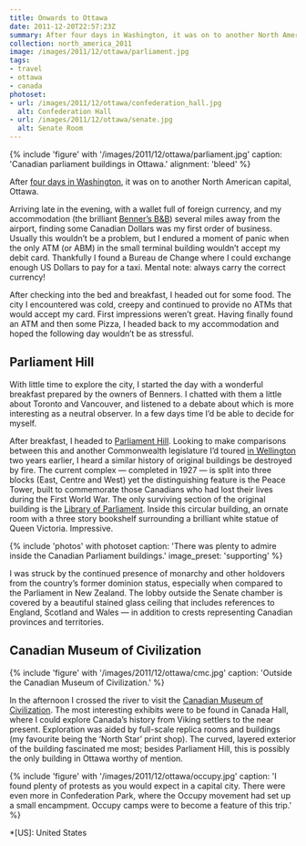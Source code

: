 ```yaml
---
title: Onwards to Ottawa
date: 2011-12-20T22:57:23Z
summary: After four days in Washington, it was on to another North American capital, Ottawa. I encountered a city that was cold yet plentiful in ATMs that would refuse to accept my debit card.
collection: north_america_2011
image: /images/2011/12/ottawa/parliament.jpg
tags:
- travel
- ottawa
- canada
photoset:
- url: /images/2011/12/ottawa/confederation_hall.jpg
  alt: Confederation Hall
- url: /images/2011/12/ottawa/senate.jpg
  alt: Senate Room
---
```

{% include 'figure' with '/images/2011/12/ottawa/parliament.jpg'
  caption: 'Canadian parliament buildings in Ottawa.'
  alignment: 'bleed'
%}

After [four days in Washington][1], it was on to another North American capital, Ottawa.

Arriving late in the evening, with a wallet full of foreign currency, and my accommodation (the brilliant [Benner’s B&B][2]) several miles away from the airport, finding some Canadian Dollars was my first order of business. Usually this wouldn’t be a problem, but I endured a moment of panic when the only ATM (or ABM) in the small terminal building wouldn’t accept my debit card. Thankfully I found a Bureau de Change where I could exchange enough US Dollars to pay for a taxi. Mental note: always carry the correct currency!

After checking into the bed and breakfast, I headed out for some food. The city I encountered was cold, creepy and continued to provide no ATMs that would accept my card. First impressions weren’t great. Having finally found an ATM and then some Pizza, I headed back to my accommodation and hoped the following day wouldn’t be as stressful.

## Parliament Hill

With little time to explore the city, I started the day with a wonderful breakfast prepared by the owners of Benners. I chatted with them a little about Toronto and Vancouver, and listened to a debate about which is more interesting as a neutral observer. In a few days time I’d be able to decide for myself.

After breakfast, I headed to [Parliament Hill][3]. Looking to make comparisons between this and another Commonwealth legislature I’d toured [in Wellington][4] two years earlier, I heard a similar history of original buildings be destroyed by fire. The current complex — completed in 1927 — is split into three blocks (East, Centre and West) yet the distinguishing feature is the Peace Tower, built to commemorate those Canadians who had lost their lives during the First World War. The only surviving section of the original building is the [Library of Parliament][5]. Inside this circular building, an ornate room with a three story bookshelf surrounding a brilliant white statue of Queen Victoria. Impressive.

{% include 'photos' with photoset
  caption: 'There was plenty to admire inside the Canadian Parliament buildings.'
  image_preset: 'supporting'
%}

I was struck by the continued presence of monarchy and other holdovers from the country’s former dominion status, especially when compared to the Parliament in New Zealand. The lobby outside the Senate chamber is covered by a beautiful stained glass ceiling that includes references to England, Scotland and Wales — in addition to crests representing Canadian provinces and territories.

## Canadian Museum of Civilization

{% include 'figure' with '/images/2011/12/ottawa/cmc.jpg'
  caption: 'Outside the Canadian Museum of Civilization.'
%}

In the afternoon I crossed the river to visit the [Canadian Museum of Civilization][6]. The most interesting exhibits were to be found in Canada Hall, where I could explore Canada’s history from Viking settlers to the near present. Exploration was aided by full-scale replica rooms and buildings (my favourite being the ‘North Star’ print shop). The curved, layered exterior of the building fascinated me most; besides Parliament Hill, this is possibly the only building in Ottawa worthy of mention.

{% include 'figure' with '/images/2011/12/ottawa/occupy.jpg'
  caption: 'I found plenty of protests as you would expect in a capital city. There were even more in Confederation Park, where the Occupy movement had set up a small encampment. Occupy camps were to become a feature of this trip.'
%}

[1]: /2011/12/washington_dc
[2]: http://bennersbnb.com/
[3]: https://en.wikipedia.org/wiki/Parliament_Hill
[4]: /2010/01/wellington
[5]: https://en.wikipedia.org/wiki/Library_of_Parliament
[6]: https://en.wikipedia.org/wiki/Canadian_Museum_of_Civilization

*[US]: United States
